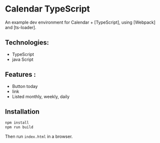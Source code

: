 # Calendar TypeScript

An example dev environment for Calendar + [TypeScript],
using [Webpack] and [ts-loader].

## Technologies:

- TypeScript
- java Script

## Features : 

- Button today
- link 
- Listed monthly, weekly, daily

## Installation

```sh
npm install
npm run build
```

Then run `index.html` in a browser.
